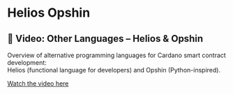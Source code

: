 # Helios Opshin

## 🎥 Video: Other Languages – Helios & Opshin

Overview of alternative programming languages for Cardano smart contract development:  
Helios (functional language for developers) and Opshin (Python-inspired).

[Watch the video here](https://desciquark.com/v/otherlanguages)
